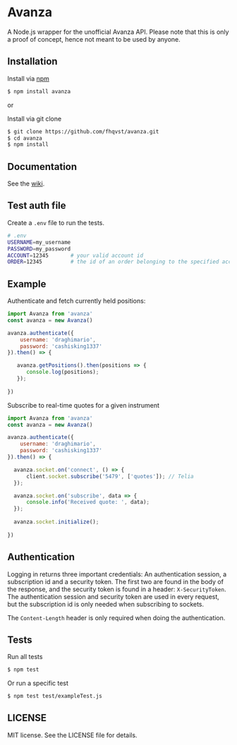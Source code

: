 # Avanza

A Node.js wrapper for the unofficial Avanza API. Please note that this is only a proof of concept, hence not meant to be used by anyone.

## Installation

Install via [npm](https://www.npmjs.com/package/github)

```bash
$ npm install avanza
```

or

Install via git clone

```bash
$ git clone https://github.com/fhqvst/avanza.git
$ cd avanza
$ npm install
```

## Documentation

See the [wiki](https://github.com/fhqvst/avanza/wiki).

## Test auth file

Create a `.env` file to run the tests.

```bash
# .env
USERNAME=my_username
PASSWORD=my_password
ACCOUNT=12345       # your valid account id
ORDER=12345         # the id of an order belonging to the specified account
```

## Example

Authenticate and fetch currently held positions:
```javascript
import Avanza from 'avanza'
const avanza = new Avanza()

avanza.authenticate({
    username: 'draghimario',
    password: 'cashisking1337'
}).then() => {

   avanza.getPositions().then(positions => {
      console.log(positions);
   });
   
})
```

Subscribe to real-time quotes for a given instrument
```javascript
import Avanza from 'avanza'
const avanza = new Avanza()

avanza.authenticate({
    username: 'draghimario',
    password: 'cashisking1337'
}).then() => {

  avanza.socket.on('connect', () => {
      client.socket.subscribe('5479', ['quotes']); // Telia
  });

  avanza.socket.on('subscribe', data => {
      console.info('Received quote: ', data);
  });
  
  avanza.socket.initialize();
   
})
```

## Authentication

Logging in returns three important credentials: An authentication session, a subscription id and a security token. The first two are found in the body of the response, and the security token is found in a header: `X-SecurityToken`.
The authentication session and security token are used in every request, but the subscription id is only needed when subscribing to sockets.

The `Content-Length` header is only required when doing the authentication.

## Tests

Run all tests

```bash
$ npm test
```

Or run a specific test

```bash
$ npm test test/exampleTest.js
```

## LICENSE

MIT license. See the LICENSE file for details.
